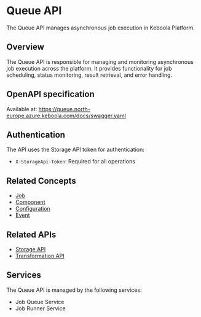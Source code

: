 # Queue API

The Queue API manages asynchronous job execution in Keboola Platform.

## Overview

The Queue API is responsible for managing and monitoring asynchronous job execution across the platform. It provides functionality for job scheduling, status monitoring, result retrieval, and error handling.

## OpenAPI specification

Available at: https://queue.north-europe.azure.keboola.com/docs/swagger.yaml

## Authentication

The API uses the Storage API token for authentication:
- `X-StorageApi-Token`: Required for all operations

## Related Concepts

- [Job](../concepts/job.md)
- [Component](../concepts/component.md)
- [Configuration](../concepts/configuration.md)
- [Event](../concepts/event.md)

## Related APIs

- [Storage API](storage-api.md)
- [Transformation API](transformation-api.md)

## Services

The Queue API is managed by the following services:
- Job Queue Service
- Job Runner Service 
